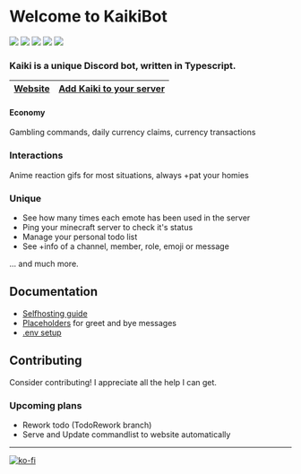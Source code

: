 # Welcome to KaikiBot

[![](https://tokei.rs/b1/github/cataclym/KaikiBot?category=code&style=for-the-badge&color=ea580c)](https://github.com/cataclym/KaikiBot)
[![](https://tokei.rs/b1/github/cataclym/KaikiBot?category=files&style=for-the-badge&color=ea580c)](https://github.com/cataclym/KaikiBot)
[![](https://tokei.rs/b1/github/cataclym/KaikiBot?showLanguage=true&languageRank=1&label=Most%20Used%20Language&style=for-the-badge&color=3178c6)](https://github.com/XAMPPRocky/tokei)
[![](https://tokei.rs/b1/github/cataclym/KaikiBot?showLanguage=true&languageRank=2&label=2nd%20Most%20Used%20Language&style=for-the-badge&color=ea580c)](https://github.com/XAMPPRocky/tokei)
[![](https://tokei.rs/b1/github/cataclym/KaikiBot?showLanguage=true&languageRank=3&label=3rd%20Most%20Used%20Language&style=for-the-badge&color=ea580c)](https://github.com/XAMPPRocky/tokei)

### Kaiki is a unique Discord bot, written in Typescript.

| [Website](https://kaikibot.xyz) | [Add Kaiki to your server](https://discord.com/oauth2/authorize?client_id=714695773534814238&scope=bot) |
|:--------------------------------|:-------------------------------------------------------------------------------------------------------:|

#### Economy
Gambling commands, daily currency claims, currency transactions

### Interactions
Anime reaction gifs for most situations, always +pat your homies

### Unique

-   See how many times each emote has been used in the server
-   Ping your minecraft server to check it's status
-   Manage your personal todo list
-   See +info of a channel, member, role, emoji or message

... and much more.

## Documentation

-   [Selfhosting guide](docs/GUIDE.md)
-   [Placeholders](docs/PLACEHOLDERS.md) for greet and bye messages
-   [.env setup](docs/ENV.md)

## Contributing

Consider contributing! I appreciate all the help I can get.

### Upcoming plans
* Rework todo (TodoRework branch)
* Serve and Update commandlist to website automatically

---

[![ko-fi](https://ko-fi.com/img/githubbutton_sm.svg)](https://ko-fi.com/C0C3IJV8A)
